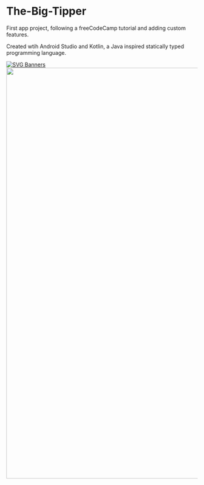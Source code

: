 # The-Big-Tipper
First app project, following a freeCodeCamp tutorial and adding custom features. 

Created wtih Android Studio and Kotlin, a Java inspired statically typed programming language.

[![SVG Banners](https://svg-banners.vercel.app/api?type=origin&text1=The%20Big%20Tipper&width=800&height=150)](https://github.com/Akshay090/svg-banners) 
<img src="https://user-images.githubusercontent.com/91037796/150669402-e63df900-d6b4-466e-b528-73d3840f7566.gif" width="540" height="1080"/>
